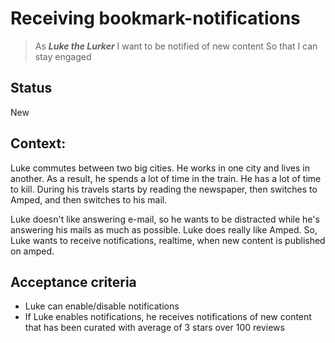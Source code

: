 
# Receiving bookmark-notifications

> As ***Luke the Lurker***
> I want to be notified of new content
> So that I can stay engaged

## Status
New

## Context:

Luke commutes between two big cities. He works in one city and lives in another. As a result, he spends a lot of time in the train. He has a lot of time to kill. During his travels starts by reading the newspaper, then switches to Amped, and then switches to his mail. 
 
Luke doesn't like answering e-mail, so he wants to be distracted while he's answering his mails as much as possible. Luke does really like Amped. So, Luke wants to receive notifications, realtime, when new content is published on amped.

## Acceptance criteria
 * Luke can enable/disable notifications
 * If Luke enables notifications, he receives notifications of new content that has been curated with average of 3 stars over 100 reviews
